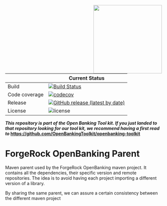 [<img src="https://raw.githubusercontent.com/ForgeRock/forgerock-logo-dev/master/Logo-fr-dev.png" align="right" width="220px"/>](https://developer.forgerock.com/)

| |Current Status|
|---|---|
|Build|[![Build Status](https://img.shields.io/endpoint.svg?url=https%3A%2F%2Factions-badge.atrox.dev%2FOpenBankingToolkit%2Fopenbanking-parent%2Fbadge%3Fref%3Dmaster&style=flat)](https://actions-badge.atrox.dev/OpenBankingToolkit/openbanking-parent/goto?ref=master)|
|Code coverage|[![codecov](https://codecov.io/gh/OpenBankingToolkit/openbanking-parent/branch/master/graph/badge.svg)](https://codecov.io/gh/OpenBankingToolkit/openbanking-parent)|
|Release|[![GitHub release (latest by date)](https://img.shields.io/github/v/release/OpenBankingToolkit/openbanking-parent.svg)](https://img.shields.io/github/v/release/OpenBankingToolkit/openbanking-parent)|
|License|![license](https://img.shields.io/github/license/ACRA/acra.svg)|

**_This repository is part of the Open Banking Tool kit. If you just landed to that repository looking for our tool kit,_
_we recommend having a first read to_ https://github.com/OpenBankingToolkit/openbanking-toolkit**


ForgeRock OpenBanking Parent
============================

Maven parent used by the ForgeRock OpenBanking maven project.
It contains all the dependencies, their specific version and remote repositories.
The idea is to avoid having each project importing a different version of a library.

By sharing the same parent, we can assure a certain consistency between the different maven project
